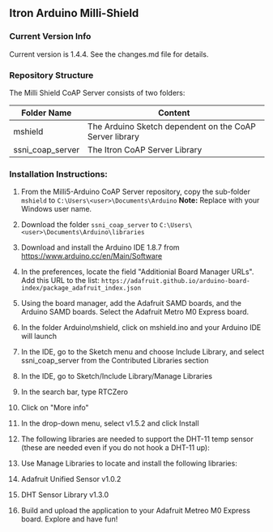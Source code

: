 ## Itron Arduino Milli-Shield

### Current Version Info
Current version is 1.4.4.
See the changes.md file for details.

### Repository Structure

The Milli Shield CoAP Server consists of two folders:

Folder Name | Content
----------- | -----------
mshield | The Arduino Sketch dependent on the CoAP Server library
ssni_coap_server | The Itron CoAP Server Library

### Installation Instructions:

1. From the Milli5-Arduino CoAP Server repository, copy the sub-folder `mshield` to `C:\Users\<user>\Documents\Arduino`
**Note:** Replace <user> with your Windows user name.

1. Download the folder `ssni_coap_server` to `C:\Users\<user>\Documents\Arduino\libraries`

1. Download and install the Arduino IDE 1.8.7 from https://www.arduino.cc/en/Main/Software

1. In the preferences, locate the field "Additionial Board Manager URLs".
Add this URL to the list: `https://adafruit.github.io/arduino-board-index/package_adafruit_index.json`

1. Using the board manager, add the Adafruit SAMD boards, and the Arduino SAMD boards. Select the Adafruit Metro M0 Express board.

1. In the folder Arduino\mshield, click on mshield.ino and your Arduino IDE will launch

1. In the IDE, go to the Sketch menu and choose Include Library, and select ssni_coap_server from the Contributed Libraries section

1. In the IDE, go to Sketch/Include Library/Manage Libraries
1. In the search bar, type RTCZero
 1. Click on "More info"
 1. In the drop-down menu, select v1.5.2 and click Install
1. The following libraries are needed to support the DHT-11 temp sensor (these are needed even if you do not hook a DHT-11 up):
 1. Use Manage Libraries to locate and install the following libraries:
 1. Adafruit Unified Sensor v1.0.2
 1. DHT Sensor Library v1.3.0
1. Build and upload the application to your Adafruit Metreo M0 Express board. Explore and have fun!
